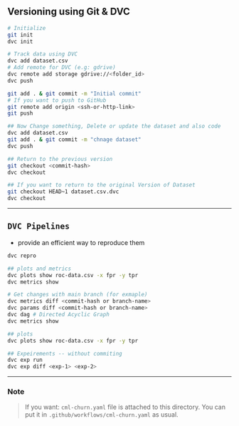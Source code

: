 ## Versioning using Git & DVC

``` bash
# Initialize 
git init
dvc init

# Track data using DVC
dvc add dataset.csv
# Add remote for DVC (e.g: gdrive)
dvc remote add storage gdrive://<folder_id>
dvc push

git add . & git commit -m "Initial commit"
# If you want to push to GitHub
git remote add origin <ssh-or-http-link> 
git push

## Now Change something, Delete or update the dataset and also code
dvc add dataset.csv
git add . & git commit -m "chnage dataset"
dvc push

## Return to the previous version
git checkout <commit-hash>
dvc checkout

## If you want to return to the original Version of Dataset
git checkout HEAD~1 dataset.csv.dvc
dvc checkout
```
-------------------------------

## `DVC Pipelines`
* provide an efficient way to reproduce them

``` bash
dvc repro

## plots and metrics
dvc plots show roc-data.csv -x fpr -y tpr
dvc metrics show

# Get changes with main branch (for exmaple)
dvc metrics diff <commit-hash or branch-name>
dvc params diff <commit-hash or branch-name>
dvc dag # Directed Acyclic Graph
dvc metrics show

## plots
dvc plots show roc-data.csv -x fpr -y tpr

## Expeirements -- without commiting
dvc exp run
dvc exp diff <exp-1> <exp-2>
```
--------------------
### Note
> If you want: `cml-churn.yaml` file is attached to this directory. You can put it in `.github/workflows/cml-churn.yaml` as usual.
